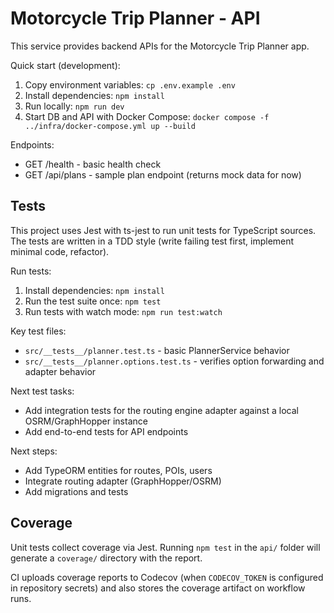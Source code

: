 # Motorcycle Trip Planner - API

This service provides backend APIs for the Motorcycle Trip Planner app.

Quick start (development):

1. Copy environment variables: `cp .env.example .env`
2. Install dependencies: `npm install`
3. Run locally: `npm run dev`
4. Start DB and API with Docker Compose: `docker compose -f ../infra/docker-compose.yml up --build`

Endpoints:
- GET /health - basic health check
- GET /api/plans - sample plan endpoint (returns mock data for now)

## Tests

This project uses Jest with ts-jest to run unit tests for TypeScript sources. The tests are written in a TDD style (write failing test first, implement minimal code, refactor).

Run tests:

1. Install dependencies: `npm install`
2. Run the test suite once: `npm test`
3. Run tests with watch mode: `npm run test:watch`

Key test files:
- `src/__tests__/planner.test.ts` - basic PlannerService behavior
- `src/__tests__/planner.options.test.ts` - verifies option forwarding and adapter behavior

Next test tasks:
- Add integration tests for the routing engine adapter against a local OSRM/GraphHopper instance
- Add end-to-end tests for API endpoints

Next steps:
- Add TypeORM entities for routes, POIs, users
- Integrate routing adapter (GraphHopper/OSRM)
- Add migrations and tests

## Coverage

Unit tests collect coverage via Jest. Running `npm test` in the `api/` folder will generate a `coverage/` directory with the report.

CI uploads coverage reports to Codecov (when `CODECOV_TOKEN` is configured in repository secrets) and also stores the coverage artifact on workflow runs.
